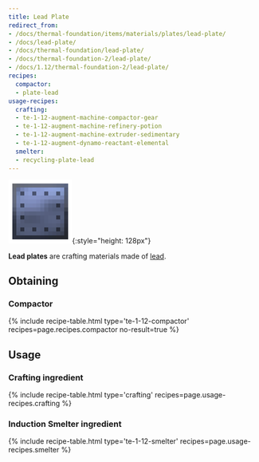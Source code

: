 ```yaml
---
title: Lead Plate
redirect_from:
- /docs/thermal-foundation/items/materials/plates/lead-plate/
- /docs/lead-plate/
- /docs/thermal-foundation/lead-plate/
- /docs/thermal-foundation-2/lead-plate/
- /docs/1.12/thermal-foundation-2/lead-plate/
recipes:
  compactor:
  - plate-lead
usage-recipes:
  crafting:
  - te-1-12-augment-machine-compactor-gear
  - te-1-12-augment-machine-refinery-potion
  - te-1-12-augment-machine-extruder-sedimentary
  - te-1-12-augment-dynamo-reactant-elemental
  smelter:
  - recycling-plate-lead
---
```


![Lead plate](/assets/images/thermal-foundation-2/plate-lead.png){:style="height: 128px"}


**Lead plates** are crafting materials made of [lead](../lead-ingot/).


Obtaining
---------

### Compactor
{% include recipe-table.html type='te-1-12-compactor' recipes=page.recipes.compactor no-result=true %}


Usage
-----

### Crafting ingredient
{% include recipe-table.html type='crafting' recipes=page.usage-recipes.crafting %}

### Induction Smelter ingredient
{% include recipe-table.html type='te-1-12-smelter' recipes=page.usage-recipes.smelter %}
